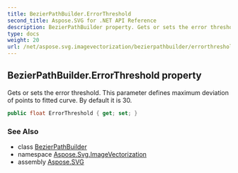 ```yaml
---
title: BezierPathBuilder.ErrorThreshold
second_title: Aspose.SVG for .NET API Reference
description: BezierPathBuilder property. Gets or sets the error threshold. This parameter defines maximum deviation of points to fitted curve. By default it is 30
type: docs
weight: 20
url: /net/aspose.svg.imagevectorization/bezierpathbuilder/errorthreshold/
---
```

## BezierPathBuilder.ErrorThreshold property

Gets or sets the error threshold. This parameter defines maximum deviation of points to fitted curve. By default it is 30.

```csharp
public float ErrorThreshold { get; set; }
```

### See Also

* class [BezierPathBuilder](../)
* namespace [Aspose.Svg.ImageVectorization](../../bezierpathbuilder/)
* assembly [Aspose.SVG](../../../)
